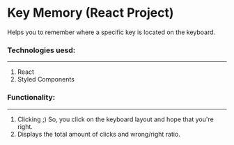 # Key Memory (React Project)
Helps you to remember where a specific key is located on the keyboard.

### Technologies uesd: 
<hr />

1. React 
2. Styled Components

### Functionality:
<hr />

1. Clicking ;) So, you click on the keyboard layout and hope that you're right.
2. Displays the total amount of clicks and wrong/right ratio.
